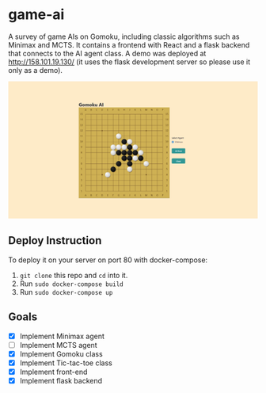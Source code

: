 # game-ai
A survey of game AIs on Gomoku, including classic algorithms such as Minimax and MCTS. It contains a frontend with React and a flask backend that connects to the AI agent class. A demo was deployed at http://158.101.19.130/ (it uses the flask development server so please use it only as a demo).

![Screenshot of UI](screenshot1.png?raw=true)

## Deploy Instruction
To deploy it on your server on port 80 with docker-compose:
1. `git clone` this repo and `cd` into it.
2. Run `sudo docker-compose build`
3. Run `sudo docker-compose up`

## Goals
- [X] Implement Minimax agent
- [ ] Implement MCTS agent
- [X] Implement Gomoku class
- [X] Implement Tic-tac-toe class
- [X] Implement front-end
- [X] Implement flask backend
